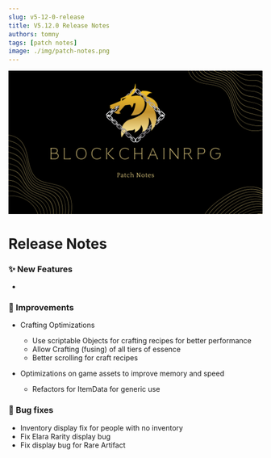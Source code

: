```yaml
---
slug: v5-12-0-release
title: V5.12.0 Release Notes
authors: tomny
tags: [patch notes]
image: ./img/patch-notes.png
---
```


![Banner](./img/patch-notes.png)

# Release Notes

### ✨ New Features

- 

### 🎨 Improvements

- Crafting Optimizations
  - Use scriptable Objects for crafting recipes for better performance
  - Allow Crafting (fusing) of all tiers of essence
  - Better scrolling for craft recipes

- Optimizations on game assets to improve memory and speed
  - Refactors for ItemData for generic use

### 🐛 Bug fixes

- Inventory display fix for people with no inventory
- Fix Elara Rarity display bug
- Fix display bug for Rare Artifact
